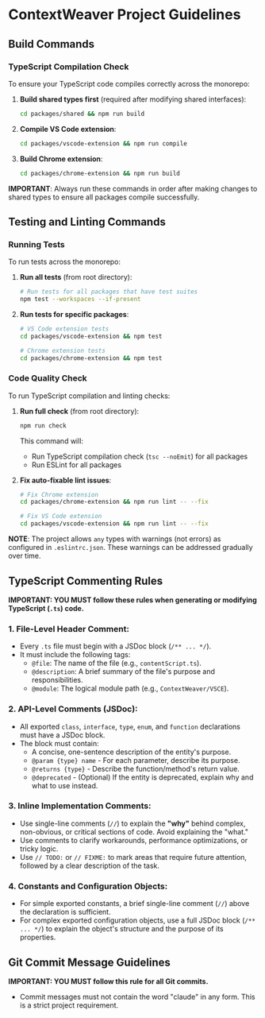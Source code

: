 # ContextWeaver Project Guidelines

## Build Commands

### TypeScript Compilation Check
To ensure your TypeScript code compiles correctly across the monorepo:

1. **Build shared types first** (required after modifying shared interfaces):
   ```bash
   cd packages/shared && npm run build
   ```

2. **Compile VS Code extension**:
   ```bash
   cd packages/vscode-extension && npm run compile
   ```

3. **Build Chrome extension**:
   ```bash
   cd packages/chrome-extension && npm run build
   ```

**IMPORTANT**: Always run these commands in order after making changes to shared types to ensure all packages compile successfully.

## Testing and Linting Commands

### Running Tests
To run tests across the monorepo:

1. **Run all tests** (from root directory):
   ```bash
   # Run tests for all packages that have test suites
   npm test --workspaces --if-present
   ```

2. **Run tests for specific packages**:
   ```bash
   # VS Code extension tests
   cd packages/vscode-extension && npm test
   
   # Chrome extension tests
   cd packages/chrome-extension && npm test
   ```

### Code Quality Check
To run TypeScript compilation and linting checks:

1. **Run full check** (from root directory):
   ```bash
   npm run check
   ```
   This command will:
   - Run TypeScript compilation check (`tsc --noEmit`) for all packages
   - Run ESLint for all packages

2. **Fix auto-fixable lint issues**:
   ```bash
   # Fix Chrome extension
   cd packages/chrome-extension && npm run lint -- --fix
   
   # Fix VS Code extension
   cd packages/vscode-extension && npm run lint -- --fix
   ```

**NOTE**: The project allows `any` types with warnings (not errors) as configured in `.eslintrc.json`. These warnings can be addressed gradually over time.

## TypeScript Commenting Rules

**IMPORTANT: YOU MUST follow these rules when generating or modifying TypeScript (`.ts`) code.**

### 1. File-Level Header Comment:
*   Every `.ts` file must begin with a JSDoc block (`/** ... */`).
*   It must include the following tags:
    *   `@file`: The name of the file (e.g., `contentScript.ts`).
    *   `@description`: A brief summary of the file's purpose and responsibilities.
    *   `@module`: The logical module path (e.g., `ContextWeaver/VSCE`).

### 2. API-Level Comments (JSDoc):
*   All exported `class`, `interface`, `type`, `enum`, and `function` declarations must have a JSDoc block.
*   The block must contain:
    *   A concise, one-sentence description of the entity's purpose.
    *   `@param {type} name` - For each parameter, describe its purpose.
    *   `@returns {type}` - Describe the function/method's return value.
    *   `@deprecated` - (Optional) If the entity is deprecated, explain why and what to use instead.

### 3. Inline Implementation Comments:
*   Use single-line comments (`//`) to explain the **"why"** behind complex, non-obvious, or critical sections of code. Avoid explaining the "what."
*   Use comments to clarify workarounds, performance optimizations, or tricky logic.
*   Use `// TODO:` or `// FIXME:` to mark areas that require future attention, followed by a clear description of the task.

### 4. Constants and Configuration Objects:
*   For simple exported constants, a brief single-line comment (`//`) above the declaration is sufficient.
*   For complex exported configuration objects, use a full JSDoc block (`/** ... */`) to explain the object's structure and the purpose of its properties.


## Git Commit Message Guidelines

**IMPORTANT: YOU MUST follow this rule for all Git commits.**

*   Commit messages must not contain the word "claude" in any form. This is a strict project requirement.